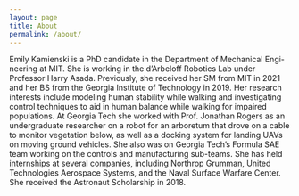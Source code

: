 ```yaml
---
layout: page
title: About
permalink: /about/
---
```



Emily Kamienski is a PhD candidate in the Department of Mechanical Engi- neering at MIT. She is working in the d’Arbeloff Robotics Lab under Professor Harry Asada. Previously, she received her SM from MIT in 2021 and her BS from the Georgia Institute of Technology in 2019. Her research interests include modeling human stability while walking and investigating control techniques to aid in human balance while walking for impaired populations. At Georgia Tech
she worked with Prof. Jonathan Rogers as an undergraduate researcher on a robot for an arboretum that drove on a cable to monitor vegetation below, as well as a docking system for landing UAVs on moving ground vehicles. She also was on Georgia Tech’s Formula SAE team working on the controls and manufacturing sub-teams. She has held internships at several companies, including Northrop Grumman, United Technologies Aerospace Systems, and the Naval Surface Warfare Center. She received the Astronaut Scholarship in 2018.

